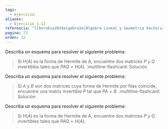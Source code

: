 ```yaml
---
tags:
  - ejercicio
aliases:
  - Ejercicio 1.12
referencia: "[[borobia2019algebra2e|Álgebra Lineal y Geometría Vectorial (2a ed)]]"
pagina: 73
orden: 12
---
```

Describa un esquema para resolver el siguiente problema:
>Si $H(A)$ es la forma de Hermite de A, encuentre dos matrices $P$ y $Q$ invertibles tales que $PAQ = H(A)$.
:multiline-flashcard:
Solución

Describa un esquema para resolver el siguiente problema:
>Si $A$ y $B$ son dos matrices cuya forma de Hermite por filas coincide, encuentre una matriz invertible $P$ tal que $PA = B$.
:multiline-flashcard:
Solución

Describa un esquema para resolver el siguiente problema:
>Si $H(A)$ es la forma de Hermite de A, encuentre dos matrices $P$ y $Q$ invertibles tales que $PAQ = H(A)$.